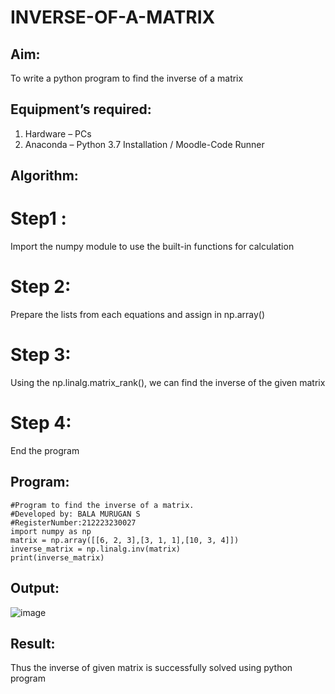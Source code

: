 # INVERSE-OF-A-MATRIX
## Aim:
To write a python program to find the inverse of a matrix
## Equipment’s required:
1. 	Hardware – PCs
2. 	Anaconda – Python 3.7 Installation / Moodle-Code Runner
## Algorithm:
# Step1 :
Import the numpy module to use the built-in functions for calculation
# Step 2:
Prepare the lists from each equations and assign in np.array()
# Step 3:
Using the np.linalg.matrix_rank(), we can find the inverse of the given matrix
# Step 4:
End the program

## Program:
```
#Program to find the inverse of a matrix.
#Developed by: BALA MURUGAN S
#RegisterNumber:212223230027
import numpy as np
matrix = np.array([[6, 2, 3],[3, 1, 1],[10, 3, 4]])
inverse_matrix = np.linalg.inv(matrix)
print(inverse_matrix)
```
## Output:
![image](https://github.com/bala23005271/INVERSE-OF-A-MATRIX/assets/155039753/9476ccb2-719d-41de-8d40-18e7da4e4b2d)

## Result:
Thus the inverse of given matrix is successfully solved using python program

